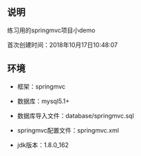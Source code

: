 ## 说明 ##
练习用的springmvc项目小demo

首次创建时间：2018年10月17日10:48:07

## 环境 ##

- 框架：springmvc
 
- 数据库：mysql5.1+

- 数据库导入文件：database/springmvc.sql

- springmvc配置文件：springmvc.xml

- jdk版本：1.8.0_162
